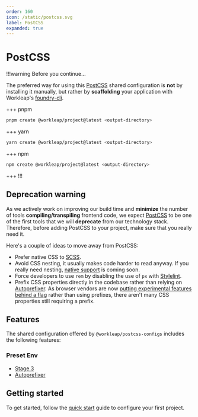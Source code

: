 ```yaml
---
order: 160
icon: /static/postcss.svg
label: PostCSS
expanded: true
---
```


# PostCSS

!!!warning Before you continue...

The preferred way for using this [PostCSS](https://postcss.org/) shared configuration is **not** by installing it manually, but rather by **scaffolding** your application with Workleap's [foundry-cli](https://github.com/gsoft-inc/wl-foundry-cli).

+++ pnpm
```bash
pnpm create @workleap/project@latest <output-directory>
```
+++ yarn
```bash
yarn create @workleap/project@latest <output-directory>
```
+++ npm
```bash
npm create @workleap/project@latest <output-directory>
```
+++
!!!

## Deprecation warning

As we actively work on improving our build time and **minimize** the number of tools **compiling/transpiling** frontend code, we expect [PostCSS](https://postcss.org/) to be one of the first tools that we will **deprecate** from our technology stack. Therefore, before adding PostCSS to your project, make sure that you really need it.

Here's a couple of ideas to move away from PostCSS:

- Prefer native CSS to [SCSS](https://sass-lang.com/documentation/syntax/).
- Avoid CSS nesting, it usually makes code harder to read anyway. If you really need nesting, [native support](https://www.w3.org/TR/css-nesting-1/) is coming soon.
- Force developers to use `rem` by disabling the use of `px` with [Stylelint](https://stylelint.io/).
- Prefix CSS properties directly in the codebase rather than relying on [Autoprefixer](https://github.com/postcss/autoprefixer). As browser vendors are now [putting experimental features behind a flag](https://github.com/postcss/autoprefixer) rather than using prefixes, there aren't many CSS properties still requiring a prefix.

## Features

The shared configuration offered by `@workleap/postcss-configs` includes the following features:

### Preset Env

- [Stage 3](https://preset-env.cssdb.org/features/#stage-3)
- [Autoprefixer](https://github.com/postcss/autoprefixer)

## Getting started

To get started, follow the [quick start](configure-project.md) guide to configure your first project.
